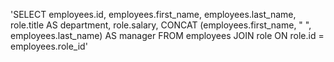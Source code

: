 'SELECT employees.id, employees.first_name, employees.last_name, role.title AS department, role.salary, CONCAT (employees.first_name, " ", employees.last_name) AS manager  FROM employees JOIN role ON role.id = employees.role_id'